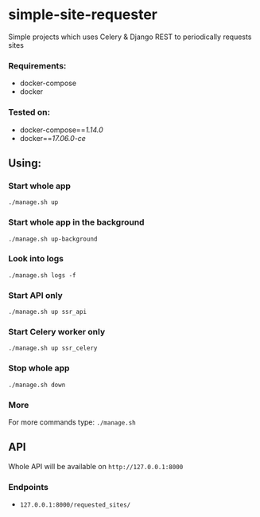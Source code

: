 # simple-site-requester

Simple projects which uses Celery & Django REST to periodically requests sites

### Requirements:
  * docker-compose
  * docker

### Tested on:
  * docker-compose==*1.14.0*
  * docker==*17.06.0-ce*
  
## Using:
  ### Start whole app
    ./manage.sh up
  ### Start whole app in the background
    ./manage.sh up-background
  ### Look into logs
    ./manage.sh logs -f
  ### Start API only
    ./manage.sh up ssr_api
  ### Start Celery worker only
    ./manage.sh up ssr_celery
  ### Stop whole app
    ./manage.sh down
  ### More
  For more commands type:
   `./manage.sh`
   
 ## API
 Whole API will be available on `http://127.0.0.1:8000`
  ### Endpoints
   * `127.0.0.1:8000/requested_sites/`
  

 
